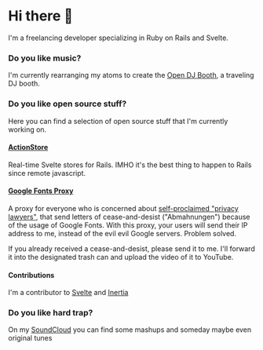 # Hi there 👋

I'm a freelancing developer specializing in Ruby on Rails and Svelte.

### Do you like music?

I'm currently rearranging my atoms to create the [Open DJ Booth](https://www.opendjbooth.com), a traveling DJ booth.

### Do you like open source stuff?

Here you can find a selection of open source stuff that I'm currently working on.

#### [ActionStore](https://github.com/buhrmi/actionstore)

Real-time Svelte stores for Rails. IMHO it's the best thing to happen to Rails since remote javascript.


#### [Google Fonts Proxy](https://github.com/buhrmi/google-fonts-proxy)

A proxy for everyone who is concerned about [self-proclaimed "privacy lawyers"](https://www.datenschutzanwalt.eu), that send letters of cease-and-desist ("Abmahnungen") because of the usage of Google Fonts. With this proxy, your users will send their IP address to me, instead of the evil evil Google servers. Problem solved.

If you already received a cease-and-desist, please send it to me. I'll forward it into the designated trash can and upload the video of it to YouTube.

#### Contributions

I'm a contributor to [Svelte](https://svelte.dev) and [Inertia](https://inertiajs.com)

### Do you like hard trap?

On my [SoundCloud](https://soundcloud.com/buhrmi) you can find some mashups and someday maybe even original tunes
